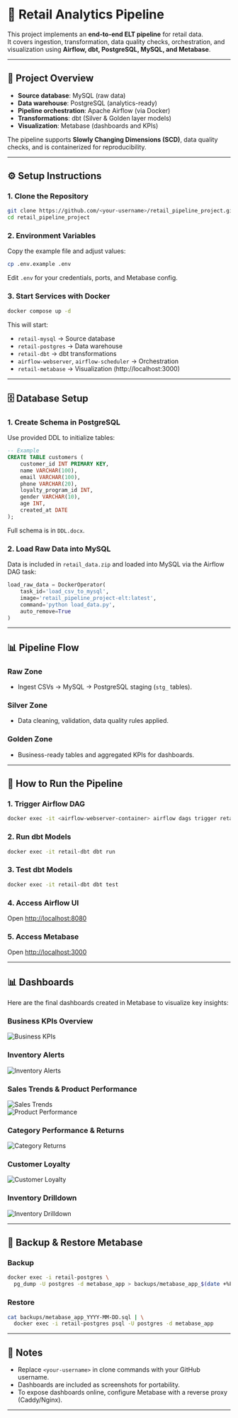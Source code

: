 # 🛒 Retail Analytics Pipeline

This project implements an **end-to-end ELT pipeline** for retail data.  
It covers ingestion, transformation, data quality checks, orchestration, and visualization using **Airflow, dbt, PostgreSQL, MySQL, and Metabase**.

---

## 📑 Project Overview
- **Source database**: MySQL (raw data)  
- **Data warehouse**: PostgreSQL (analytics-ready)  
- **Pipeline orchestration**: Apache Airflow (via Docker)  
- **Transformations**: dbt (Silver & Golden layer models)  
- **Visualization**: Metabase (dashboards and KPIs)  

The pipeline supports **Slowly Changing Dimensions (SCD)**, data quality checks, and is containerized for reproducibility.

---

## ⚙️ Setup Instructions

### 1. Clone the Repository
```bash
git clone https://github.com/<your-username>/retail_pipeline_project.git
cd retail_pipeline_project
```

### 2. Environment Variables
Copy the example file and adjust values:
```bash
cp .env.example .env
```

Edit `.env` for your credentials, ports, and Metabase config.

### 3. Start Services with Docker
```bash
docker compose up -d
```

This will start:
- `retail-mysql` → Source database  
- `retail-postgres` → Data warehouse  
- `retail-dbt` → dbt transformations  
- `airflow-webserver`, `airflow-scheduler` → Orchestration  
- `retail-metabase` → Visualization (http://localhost:3000)

---

## 🗄️ Database Setup

### 1. Create Schema in PostgreSQL
Use provided DDL to initialize tables:
```sql
-- Example
CREATE TABLE customers (
    customer_id INT PRIMARY KEY,
    name VARCHAR(100),
    email VARCHAR(100),
    phone VARCHAR(20),
    loyalty_program_id INT,
    gender VARCHAR(10),
    age INT,
    created_at DATE
);
```

Full schema is in `DDL.docx`.

### 2. Load Raw Data into MySQL
Data is included in `retail_data.zip` and loaded into MySQL via the Airflow DAG task:
```python
load_raw_data = DockerOperator(
    task_id='load_csv_to_mysql',
    image='retail_pipeline_project-elt:latest',
    command='python load_data.py',
    auto_remove=True
)
```

---

## 📊 Pipeline Flow

### Raw Zone
- Ingest CSVs → MySQL → PostgreSQL staging (`stg_` tables).  

### Silver Zone
- Data cleaning, validation, data quality rules applied.  

### Golden Zone
- Business-ready tables and aggregated KPIs for dashboards.  

---

## 🚀 How to Run the Pipeline

### 1. Trigger Airflow DAG
```bash
docker exec -it <airflow-webserver-container> airflow dags trigger retail_elt_pipeline
```

### 2. Run dbt Models
```bash
docker exec -it retail-dbt dbt run
```

### 3. Test dbt Models
```bash
docker exec -it retail-dbt dbt test
```

### 4. Access Airflow UI
Open [http://localhost:8080](http://localhost:8080)

### 5. Access Metabase
Open [http://localhost:3000](http://localhost:3000)

---

## 📊 Dashboards

Here are the final dashboards created in Metabase to visualize key insights:

### Business KPIs Overview
![Business KPIs](dashboards/dashboard_overview.jpeg)

### Inventory Alerts
![Inventory Alerts](dashboards/inventory_alerts.jpeg)

### Sales Trends & Product Performance
![Sales Trends](dashboards/sales_trends.jpeg)  
![Product Performance](dashboards/product_performance.jpeg)

### Category Performance & Returns
![Category Returns](dashboards/category_returns.jpeg)

### Customer Loyalty
![Customer Loyalty](dashboards/customer_loyalty.jpeg)

### Inventory Drilldown
![Inventory Drilldown](dashboards/inventory_drilldown.jpeg)

---

## 💾 Backup & Restore Metabase

### Backup
```bash
docker exec -i retail-postgres \
  pg_dump -U postgres -d metabase_app > backups/metabase_app_$(date +%F).sql
```

### Restore
```bash
cat backups/metabase_app_YYYY-MM-DD.sql | \
  docker exec -i retail-postgres psql -U postgres -d metabase_app
```

---

## 📌 Notes
- Replace `<your-username>` in clone commands with your GitHub username.  
- Dashboards are included as screenshots for portability.  
- To expose dashboards online, configure Metabase with a reverse proxy (Caddy/Nginx).  

---
